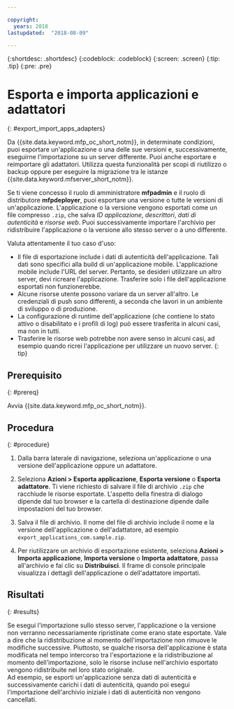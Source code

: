```yaml
---

copyright:
  years: 2018
lastupdated:  "2018-08-09"

---
```


{:shortdesc: .shortdesc}
{:codeblock: .codeblock}
{:screen: .screen}
{:tip: .tip}
{:pre: .pre}

# Esporta e importa applicazioni e adattatori
{: #export_import_apps_adapters}

Da {{site.data.keyword.mfp_oc_short_notm}}, in determinate condizioni, puoi esportare un'applicazione o una delle sue versioni e, successivamente, eseguirne l'importazione su un server differente. Puoi anche esportare e reimportare gli adattatori. Utilizza questa funzionalità per scopi di riutilizzo o backup oppure per eseguire la migrazione tra le istanze {{site.data.keyword.mfserver_short_notm}}.

Se ti viene concesso il ruolo di amministratore **mfpadmin** e il ruolo di distributore **mfpdeployer**, puoi esportare una versione o tutte le versioni di un'applicazione. L'applicazione o la versione vengono esportati come un file compresso `.zip`, che salva *ID applicazione*, *descrittori*, *dati di autenticità* e *risorse web*. Puoi successivamente importare l'archivio per ridistribuire l'applicazione o la versione allo stesso server o a uno differente.

Valuta attentamente il tuo caso d'uso:
* Il file di esportazione include i dati di autenticità dell'applicazione. Tali dati sono specifici alla build di un'applicazione mobile. L'applicazione mobile include l'URL del server. Pertanto, se desideri utilizzare un altro server, devi ricreare l'applicazione. Trasferire solo i file dell'applicazione esportati non funzionerebbe.
* Alcune risorse utente possono variare da un server all'altro. Le credenziali di push sono differenti, a seconda che lavori in un ambiente di sviluppo o di produzione.
* La configurazione di runtime dell'applicazione (che contiene lo stato attivo o disabilitato e i profili di log) può essere trasferita in alcuni casi, ma non in tutti.
* Trasferire le risorse web potrebbe non avere senso in alcuni casi, ad esempio quando ricrei l'applicazione per utilizzare un nuovo server.
{: tip}

##  Prerequisito
{: #prereq}

Avvia {{site.data.keyword.mfp_oc_short_notm}}.

##  Procedura
{: #procedure}

1.  Dalla barra laterale di navigazione, seleziona un'applicazione o una versione dell'applicazione oppure un adattatore.

2.  Seleziona **Azioni > Esporta applicazione**, **Esporta versione** o **Esporta adattatore**.
     Ti viene richiesto di salvare il file di archivio `.zip` che racchiude le risorse esportate. L'aspetto della finestra di dialogo dipende dal tuo browser e la cartella di destinazione dipende dalle impostazioni del tuo browser.

3.   Salva il file di archivio.
      Il nome del file di archivio include il nome e la versione dell'applicazione o dell'adattatore, ad esempio `export_applications_com.sample.zip`.

4.   Per riutilizzare un archivio di esportazione esistente, seleziona **Azioni > Importa applicazione**, **Importa versione** o **Importa adattatore**, passa all'archivio e fai clic su **Distribuisci**.
      Il frame di console principale visualizza i dettagli dell'applicazione o dell'adattatore importati.

##    Risultati
{: #results}

Se esegui l'importazione sullo stesso server, l'applicazione o la versione non verranno necessariamente ripristinate come erano state esportate. Vale a dire che la ridistribuzione al momento dell'importazione non rimuove le modifiche successive. Piuttosto, se qualche risorsa dell'applicazione è stata modificata nel tempo intercorso tra l'esportazione e la ridistribuzione al momento dell'importazione, solo le risorse incluse nell'archivio esportato vengono ridistribuite nel loro stato originale.
<br/>
Ad esempio, se esporti un'applicazione senza dati di autenticità e successivamente carichi i dati di autenticità, quando poi esegui l'importazione dell'archivio iniziale i dati di autenticità non vengono cancellati.
